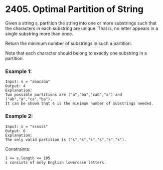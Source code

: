 # 2405. Optimal Partition of String


Given a string s, partition the string into one or more substrings such that the characters in each substring are unique. That is, no letter appears in a single substring more than once.

Return the minimum number of substrings in such a partition.

Note that each character should belong to exactly one substring in a partition.

 

### Example 1:
```
Input: s = "abacaba"
Output: 4
Explanation:
Two possible partitions are ("a","ba","cab","a") and ("ab","a","ca","ba").
It can be shown that 4 is the minimum number of substrings needed.
```

### Example 2:
```
Input: s = "ssssss"
Output: 6
Explanation:
The only valid partition is ("s","s","s","s","s","s").
 ```

Constraints:
```
1 <= s.length <= 105
s consists of only English lowercase letters.
```